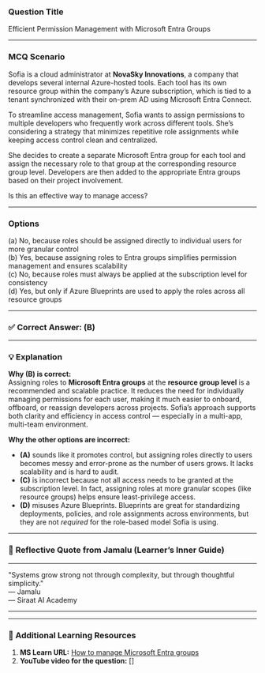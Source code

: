 ### **Question Title**  
Efficient Permission Management with Microsoft Entra Groups

---

### **MCQ Scenario**  
Sofia is a cloud administrator at **NovaSky Innovations**, a company that develops several internal Azure-hosted tools. Each tool has its own resource group within the company’s Azure subscription, which is tied to a tenant synchronized with their on-prem AD using Microsoft Entra Connect.

To streamline access management, Sofia wants to assign permissions to multiple developers who frequently work across different tools. She’s considering a strategy that minimizes repetitive role assignments while keeping access control clean and centralized.

She decides to create a separate Microsoft Entra group for each tool and assign the necessary role to that group at the corresponding resource group level. Developers are then added to the appropriate Entra groups based on their project involvement.

Is this an effective way to manage access?

---

### **Options**  
(a) No, because roles should be assigned directly to individual users for more granular control  
(b) Yes, because assigning roles to Entra groups simplifies permission management and ensures scalability  
(c) No, because roles must always be applied at the subscription level for consistency  
(d) Yes, but only if Azure Blueprints are used to apply the roles across all resource groups  

---

### ✅ **Correct Answer:** (B)

---

### 💡 **Explanation**  
**Why (B) is correct:**  
Assigning roles to **Microsoft Entra groups** at the **resource group level** is a recommended and scalable practice. It reduces the need for individually managing permissions for each user, making it much easier to onboard, offboard, or reassign developers across projects. Sofia’s approach supports both clarity and efficiency in access control — especially in a multi-app, multi-team environment.

**Why the other options are incorrect:**  
- **(A)** sounds like it promotes control, but assigning roles directly to users becomes messy and error-prone as the number of users grows. It lacks scalability and is hard to audit.  
- **(C)** is incorrect because not all access needs to be granted at the subscription level. In fact, assigning roles at more granular scopes (like resource groups) helps ensure least-privilege access.  
- **(D)** misuses Azure Blueprints. Blueprints are great for standardizing deployments, policies, and role assignments across environments, but they are not *required* for the role-based model Sofia is using.

---

### 💬 **Reflective Quote from Jamalu (Learner’s Inner Guide)**  
________________________________________  
"Systems grow strong not through complexity, but through thoughtful simplicity."  
— Jamalu  
— Siraat AI Academy  
________________________________________  

---

### 🔗 Additional Learning Resources  
1. **MS Learn URL:** [How to manage Microsoft Entra groups](https://learn.microsoft.com/en-us/entra/fundamentals/how-to-manage-groups)  
2. **YouTube video for the question:** []


